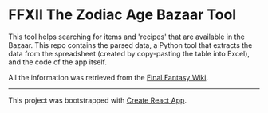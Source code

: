# FFXII The Zodiac Age Bazaar Tool

This tool helps searching for items and 'recipes' that are available in the Bazaar. This repo contains the parsed data, a Python tool that extracts the data from the spreadsheet (created by copy-pasting the table into Excel), and the code of the app itself.

All the information was retrieved from the [Final Fantasy Wiki](<http://finalfantasy.wikia.com/wiki/Bazaar_(Final_Fantasy_XII)>).

---

This project was bootstrapped with [Create React App](https://github.com/facebookincubator/create-react-app).
